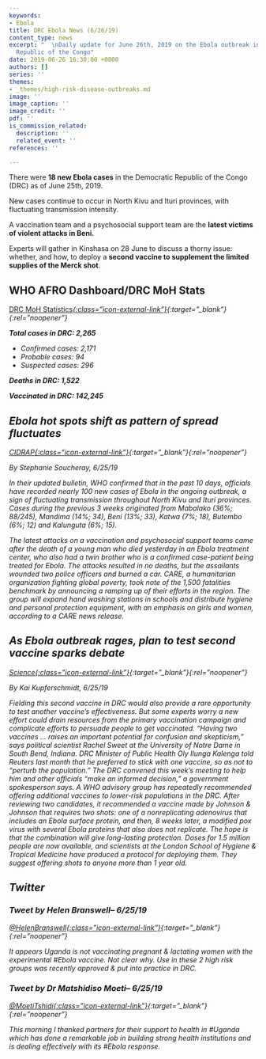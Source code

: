 ```yaml
---
keywords:
- Ebola
title: DRC Ebola News (6/26/19)
content_type: news
excerpt: "  \nDaily update for June 26th, 2019 on the Ebola outbreak in eastern Democratic
  Republic of the Congo"
date: 2019-06-26 16:30:00 +0000
authors: []
series: ''
themes:
- _themes/high-risk-disease-outbreaks.md
image: ''
image_caption: ''
image_credit: ''
pdf: ''
is_commission_related:
  description: ''
  related_event: ''
references: ''

---
```

There were **18 new Ebola cases** in the Democratic Republic of the Congo (DRC) as of June 25th, 2019.

New cases continue to occur in North Kivu and Ituri provinces, with fluctuating transmission intensity.

A vaccination team and a psychosocial support team are the **latest victims of violent attacks in Beni.**

Experts will gather in Kinshasa on 28 June to discuss a thorny issue: whether, and how, to deploy a **second vaccine to supplement the limited supplies of the Merck shot**.

## WHO AFRO Dashboard/DRC MoH Stats

[DRC MoH Statistics<i/>{:class=”icon-external-link”}](http://translate.google.com/translate?hl=auto&langpair=auto|en&u=https%3A%2F%2Fus13.campaign-archive.com%2F%3Fu%3D89e5755d2cca4840b1af93176%26id%3D06ba2d438c%26e%3D34c0620338){:target=”_blank”}{:rel=”noopener”}

**Total cases in DRC: 2,265**

* Confirmed cases: 2,171
* Probable cases: 94
* Suspected cases: 296

**Deaths in DRC: 1,522**

**Vaccinated in DRC: 142,245**

## Ebola hot spots shift as pattern of spread fluctuates

[CIDRAP<i/>{:class=”icon-external-link”}](http://www.cidrap.umn.edu/news-perspective/2019/06/ebola-hot-spots-shift-pattern-spread-fluctuates){:target=”_blank”}{:rel=”noopener”} 

_By Stephanie Soucheray, 6/25/19_

In their updated bulletin, WHO confirmed that in the past 10 days, officials have recorded nearly 100 new cases of Ebola in the ongoing outbreak, a sign of fluctuating transmission throughout North Kivu and Ituri provinces. Cases during the previous 3 weeks originated from Mabalako (36%; 88/245), Mandima (14%; 34), Beni (13%; 33), Katwa (7%; 18), Butembo (6%; 12) and Kalunguta (6%; 15).

The latest attacks on a vaccination and psychosocial support teams came after the death of a young man who died yesterday in an Ebola treatment center, who also had a twin brother who is a confirmed case-patient being treated for Ebola. The attacks resulted in no deaths, but the assailants wounded two police officers and burned a car. CARE, a humanitarian organization fighting global poverty, took note of the 1,500 fatalities benchmark by announcing a ramping up of their efforts in the region. The group will expand hand washing stations in schools and distribute hygiene and personal protection equipment, with an emphasis on girls and women, according to a CARE news release.

## As Ebola outbreak rages, plan to test second vaccine sparks debate

[Science<i/>{:class=”icon-external-link”}](https://www.sciencemag.org/news/2019/06/ebola-outbreak-rages-plan-test-second-vaccine-sparks-debate){:target=”_blank”}{:rel=”noopener”}

_By Kai Kupferschmidt, 6/25/19_

Fielding this second vaccine in DRC would also provide a rare opportunity to test another vaccine’s effectiveness. But some experts worry a new effort could drain resources from the primary vaccination campaign and complicate efforts to persuade people to get vaccinated. “Having two vaccines ... raises an important potential for confusion and skepticism,” says political scientist Rachel Sweet at the University of Notre Dame in South Bend, Indiana. DRC Minister of Public Health Oly Ilunga Kalenga told Reuters last month that he preferred to stick with one vaccine, so as not to “perturb the population.” The DRC convened this week’s meeting to help him and other officials “make an informed decision,” a government spokesperson says. A WHO advisory group has repeatedly recommended offering additional vaccines to lower-risk populations in the DRC. After reviewing two candidates, it recommended a vaccine made by Johnson & Johnson that requires two shots: one of a nonreplicating adenovirus that includes an Ebola surface protein, and then, 8 weeks later, a modified pox virus with several Ebola proteins that also does not replicate. The hope is that the combination will give long-lasting protection. Doses for 1.5 million people are now available, and scientists at the London School of Hygiene & Tropical Medicine have produced a protocol for deploying them. They suggest offering shots to anyone more than 1 year old.

## Twitter

### Tweet by Helen Branswell– 6/25/19

[@HelenBranswell<i/>{:class=”icon-external-link”}](https://twitter.com/HelenBranswell/status/1143568053462085632){:target=”_blank”}{:rel=”noopener”}

It appears Uganda is not vaccinating pregnant & lactating women with the experimental #Ebola vaccine. Not clear why. Use in these 2 high risk groups was recently approved & put into practice in DRC.

### Tweet by Dr Matshidiso Moeti– 6/25/19

[@MoetiTshidi<i/>{:class=”icon-external-link”}](https://twitter.com/MoetiTshidi/status/1143768559874711552){:target=”_blank”}{:rel=”noopener”}

This morning I thanked partners for their support to health in #Uganda which has done a remarkable job in building strong health institutions and is dealing effectively with its #Ebola response.